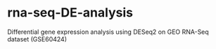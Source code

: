 # rna-seq-DE-analysis
Differential gene expression analysis using DESeq2 on GEO RNA-Seq dataset (GSE60424)
